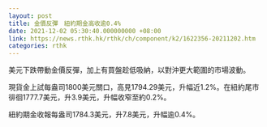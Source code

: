 ```yaml
---
layout: post
title: 金價反彈　紐約期金高收逾0.4%
date: 2021-12-02 05:30:40.000000000 +08:00
link: https://news.rthk.hk/rthk/ch/component/k2/1622356-20211202.htm
categories: rthk
---
```


美元下跌帶動金價反彈，加上有買盤趁低吸納，以對沖更大範圍的市場波動。

現貨金上試每盎司1800美元關口，高見1794.29美元，升幅近1.2%。在紐約尾市徘徊1777.7美元，升3.9美元，升幅收窄至約0.2%。

紐約期金收報每盎司1784.3美元，升7.8美元，升幅逾0.4%。
